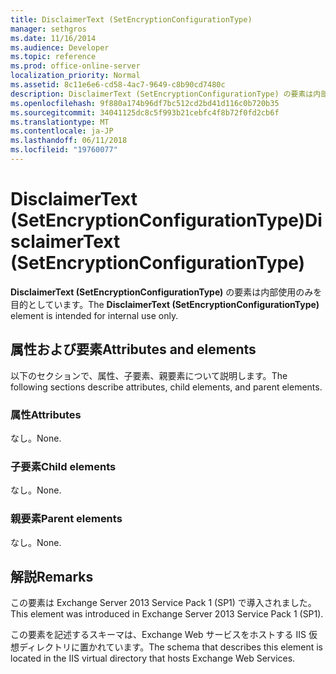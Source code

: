 ```yaml
---
title: DisclaimerText (SetEncryptionConfigurationType)
manager: sethgros
ms.date: 11/16/2014
ms.audience: Developer
ms.topic: reference
ms.prod: office-online-server
localization_priority: Normal
ms.assetid: 8c11e6e6-cd58-4ac7-9649-c8b90cd7480c
description: DisclaimerText (SetEncryptionConfigurationType) の要素は内部使用のみを目的としています。
ms.openlocfilehash: 9f880a174b96df7bc512cd2bd41d116c0b720b35
ms.sourcegitcommit: 34041125dc8c5f993b21cebfc4f8b72f0fd2cb6f
ms.translationtype: MT
ms.contentlocale: ja-JP
ms.lasthandoff: 06/11/2018
ms.locfileid: "19760077"
---
```

# <a name="disclaimertext-setencryptionconfigurationtype"></a><span data-ttu-id="898ec-103">DisclaimerText (SetEncryptionConfigurationType)</span><span class="sxs-lookup"><span data-stu-id="898ec-103">DisclaimerText (SetEncryptionConfigurationType)</span></span>

<span data-ttu-id="898ec-104">**DisclaimerText (SetEncryptionConfigurationType)** の要素は内部使用のみを目的としています。</span><span class="sxs-lookup"><span data-stu-id="898ec-104">The **DisclaimerText (SetEncryptionConfigurationType)** element is intended for internal use only.</span></span> 

## <a name="attributes-and-elements"></a><span data-ttu-id="898ec-105">属性および要素</span><span class="sxs-lookup"><span data-stu-id="898ec-105">Attributes and elements</span></span>

<span data-ttu-id="898ec-106">以下のセクションで、属性、子要素、親要素について説明します。</span><span class="sxs-lookup"><span data-stu-id="898ec-106">The following sections describe attributes, child elements, and parent elements.</span></span>
  
### <a name="attributes"></a><span data-ttu-id="898ec-107">属性</span><span class="sxs-lookup"><span data-stu-id="898ec-107">Attributes</span></span>

<span data-ttu-id="898ec-108">なし。</span><span class="sxs-lookup"><span data-stu-id="898ec-108">None.</span></span>
  
### <a name="child-elements"></a><span data-ttu-id="898ec-109">子要素</span><span class="sxs-lookup"><span data-stu-id="898ec-109">Child elements</span></span>

<span data-ttu-id="898ec-110">なし。</span><span class="sxs-lookup"><span data-stu-id="898ec-110">None.</span></span>
  
### <a name="parent-elements"></a><span data-ttu-id="898ec-111">親要素</span><span class="sxs-lookup"><span data-stu-id="898ec-111">Parent elements</span></span>

<span data-ttu-id="898ec-112">なし。</span><span class="sxs-lookup"><span data-stu-id="898ec-112">None.</span></span>
  
## <a name="remarks"></a><span data-ttu-id="898ec-113">解説</span><span class="sxs-lookup"><span data-stu-id="898ec-113">Remarks</span></span>

<span data-ttu-id="898ec-114">この要素は Exchange Server 2013 Service Pack 1 (SP1) で導入されました。</span><span class="sxs-lookup"><span data-stu-id="898ec-114">This element was introduced in Exchange Server 2013 Service Pack 1 (SP1).</span></span>
  
<span data-ttu-id="898ec-115">この要素を記述するスキーマは、Exchange Web サービスをホストする IIS 仮想ディレクトリに置かれています。</span><span class="sxs-lookup"><span data-stu-id="898ec-115">The schema that describes this element is located in the IIS virtual directory that hosts Exchange Web Services.</span></span>
  

